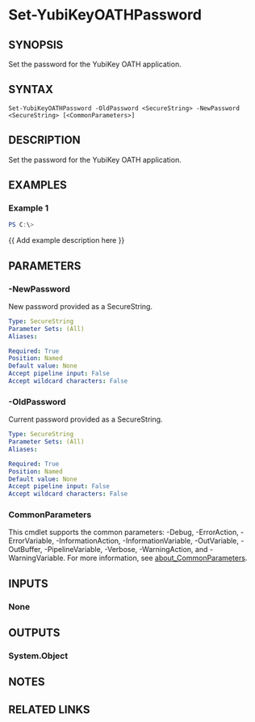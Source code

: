﻿---
external help file: powershellYK.dll-Help.xml
Module Name: powershellYK
online version:
schema: 2.0.0
---

# Set-YubiKeyOATHPassword

## SYNOPSIS
Set the password for the YubiKey OATH application.

## SYNTAX

```
Set-YubiKeyOATHPassword -OldPassword <SecureString> -NewPassword <SecureString> [<CommonParameters>]
```

## DESCRIPTION
Set the password for the YubiKey OATH application.

## EXAMPLES

### Example 1
```powershell
PS C:\> 
```

{{ Add example description here }}

## PARAMETERS

### -NewPassword
New password provided as a SecureString.

```yaml
Type: SecureString
Parameter Sets: (All)
Aliases:

Required: True
Position: Named
Default value: None
Accept pipeline input: False
Accept wildcard characters: False
```

### -OldPassword
Current password provided as a SecureString.

```yaml
Type: SecureString
Parameter Sets: (All)
Aliases:

Required: True
Position: Named
Default value: None
Accept pipeline input: False
Accept wildcard characters: False
```

### CommonParameters
This cmdlet supports the common parameters: -Debug, -ErrorAction, -ErrorVariable, -InformationAction, -InformationVariable, -OutVariable, -OutBuffer, -PipelineVariable, -Verbose, -WarningAction, and -WarningVariable. For more information, see [about_CommonParameters](http://go.microsoft.com/fwlink/?LinkID=113216).

## INPUTS

### None

## OUTPUTS

### System.Object
## NOTES

## RELATED LINKS

